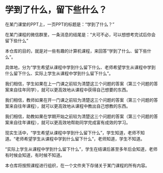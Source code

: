 # 学到了什么，留下些什么？

在某门课堂的PPT上，一页PPT的标题是：“学到了什么？”

在某门课程的微信群里，一条消息的结尾是：“大可不必，可以想想考完试后你会留下些什么”

本仓库的目的，就是对一些有趣的计算机课程，来回答“学到了什么、留下些什么”。

具体地，分为“学生希望从课程中学到什么留下什么、老师希望学生从课程中学到什么留下什么、实际上学生从课程中学到什么留下什么”。

我们相信，学生如果在上一门课之前较为清楚这三个问题的答案（第三个问题的答案来自往年同学），就可以更高效地从课程中获得自己想要的东西。

我们相信，教师如果在开一门课之前较为清楚这三个问题的答案（第三个问题的答案来自往年课程），就可以更高效地从课程中教出自己想教的东西。

我们相信，助教如果在学期开始之前较为清楚这三个问题的答案（第三个问题的答案来自往年课程），就可以更高效地帮助同学完成富有成效的学习。

现实生活中，“学生希望从课程中学到什么留下什么”，学生知道，老师不知道。“老师希望学生从课程中学到什么留下什么”，老师知道，学生不知道。

“实际上学生从课程中学到什么留下什么”，学生在结课后甚至多年后会知道，老师有时候会知道，有时候不知道。

本仓库将按照课程进行组织，在一个文件夹下存储关于某门课程的所有内容。
